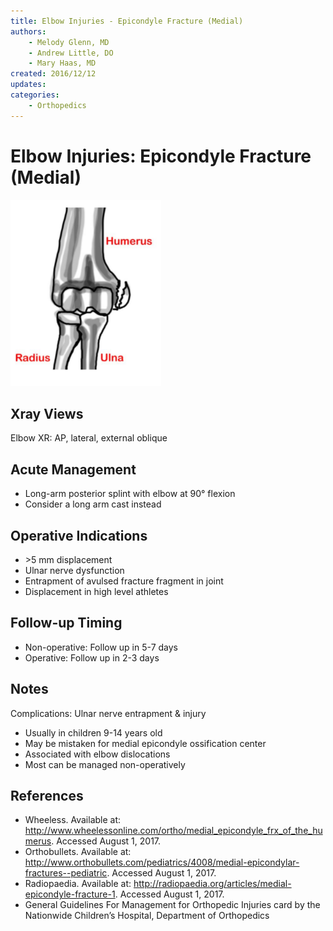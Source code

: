 ```yaml
---
title: Elbow Injuries - Epicondyle Fracture (Medial)
authors:
    - Melody Glenn, MD
    - Andrew Little, DO
    - Mary Haas, MD
created: 2016/12/12
updates:
categories:
    - Orthopedics
---
```


# Elbow Injuries: Epicondyle Fracture (Medial)

![Medial epicondyle fracture drawing](image-1.png)

## Xray Views

Elbow XR: AP, lateral, external oblique

## Acute Management

- Long-arm posterior splint with elbow at 90° flexion
- Consider a long arm cast instead

## Operative Indications

- \>5 mm displacement
- Ulnar nerve dysfunction
- Entrapment of avulsed fracture fragment in joint
- Displacement in high level athletes

## Follow-up Timing

- Non-operative: Follow up in 5-7 days
- Operative: Follow up in 2-3 days

## Notes

Complications: Ulnar nerve entrapment & injury

- Usually in children 9-14 years old
- May be mistaken for medial epicondyle ossification center
- Associated with elbow dislocations
- Most can be managed non-operatively

## References

- Wheeless. Available at: http://www.wheelessonline.com/ortho/medial_epicondyle_frx_of_the_humerus. Accessed August 1, 2017.
- Orthobullets. Available at: http://www.orthobullets.com/pediatrics/4008/medial-epicondylar-fractures--pediatric. Accessed August 1, 2017.
- Radiopaedia. Available at: http://radiopaedia.org/articles/medial-epicondyle-fracture-1. Accessed August 1, 2017.
- General Guidelines For Management for Orthopedic Injuries card by the Nationwide Children’s Hospital, Department of Orthopedics
